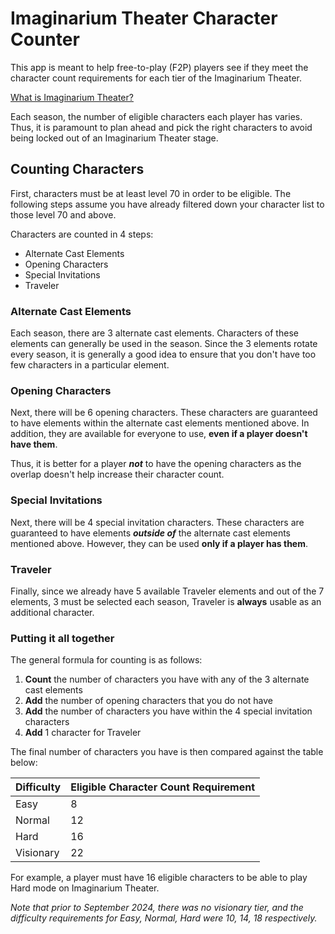 # Imaginarium Theater Character Counter
This app is meant to help free-to-play (F2P) players see if they meet the character count requirements for each tier of the Imaginarium Theater.

[What is Imaginarium Theater?](https://genshin-impact.fandom.com/wiki/Imaginarium_Theater)

Each season, the number of eligible characters each player has varies. Thus, it is paramount to plan ahead and pick the right characters to avoid being locked out of an Imaginarium Theater stage.

## Counting Characters

First, characters must be at least level 70 in order to be eligible. The following steps assume you have already filtered down your character list to those level 70 and above.

Characters are counted in 4 steps:
- Alternate Cast Elements
- Opening Characters
- Special Invitations
- Traveler

### Alternate Cast Elements
Each season, there are 3 alternate cast elements. Characters of these elements can generally be used in the season. Since the 3 elements rotate every season, it is generally a good idea to ensure that you don't have too few characters in a particular element.

### Opening Characters
Next, there will be 6 opening characters. These characters are guaranteed to have elements within the alternate cast elements mentioned above. In addition, they are available for everyone to use, **even if a player doesn't have them**.

Thus, it is better for a player _**not**_ to have the opening characters as the overlap doesn't help increase their character count.

### Special Invitations
Next, there will be 4 special invitation characters. These characters are guaranteed to have elements _**outside of**_ the alternate cast elements mentioned above. However, they can be used **only if a player has them**.

### Traveler
Finally, since we already have 5 available Traveler elements and out of the 7 elements, 3 must be selected each season, Traveler is **always** usable as an additional character.

### Putting it all together

The general formula for counting is as follows:
1. **Count** the number of characters you have with any of the 3 alternate cast elements
2. **Add** the number of opening characters that you do not have
3. **Add** the number of characters you have within the 4 special invitation characters
4. **Add** 1 character for Traveler

The final number of characters you have is then compared against the table below:

| Difficulty | Eligible Character Count Requirement |
| --- | --- |
| Easy | 8 |
| Normal | 12 |
| Hard | 16 |
| Visionary | 22 |

For example, a player must have 16 eligible characters to be able to play Hard mode on Imaginarium Theater.

_Note that prior to September 2024, there was no visionary tier, and the difficulty requirements for Easy, Normal, Hard were 10, 14, 18 respectively._

